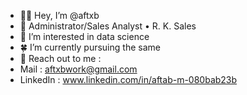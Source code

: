 - 👋🏻 Hey, I’m @aftxb
- 💼 Administrator/Sales Analyst • R. K. Sales
- 🎈 I’m interested in data science
- 🍀 I’m currently pursuing the same
- 🤍 Reach out to me :
- Mail : aftxbwork@gmail.com
- LinkedIn : www.linkedin.com/in/aftab-m-080bab23b
<!---
aftxb/aftxb is a ✨ special ✨ repository because its `README.md` (this file) appears on your GitHub profile.
You can click the Preview link to take a look at your changes.
--->
